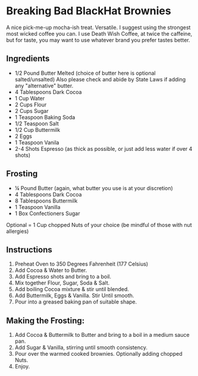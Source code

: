 # Breaking Bad BlackHat Brownies

A nice pick-me-up mocha-ish treat. Versatile. I suggest using the
strongest most wicked coffee you can. I use Death Wish Coffee, at twice
the caffeine, but for taste, you may want to use whatever brand you
prefer tastes better.

## Ingredients

-   1/2 Pound Butter Melted (choice of butter here is optional
    salted/unsalted) Also please check and abide by State Laws if adding
    any "alternative" butter.
-   4 Tablespoons Dark Cocoa
-   1 Cup Water
-   2 Cups Flour
-   2 Cups Sugar
-   1 Teaspoon Baking Soda
-   1/2 Teaspoon Salt
-   1/2 Cup Buttermilk
-   2 Eggs
-   1 Teaspoon Vanila
-   2-4 Shots Espresso (as thick as possible, or just add less water if
    over 4 shots)

## Frosting

-   ¼ Pound Butter (again, what butter you use is at your discretion)
-   4 Tablespoons Dark Cocoa
-   8 Tablespoons Buttermilk
-   1 Teaspoon Vanilla
-   1 Box Confectioners Sugar

Optional = 1 Cup chopped Nuts of your choice (be mindful of those with
nut allergies)

## Instructions

1.  Preheat Oven to 350 Degrees Fahrenheit (177 Celsius)
2.  Add Cocoa & Water to Butter.
3.  Add Espresso shots and bring to a boil.
4.  Mix together Flour, Sugar, Soda & Salt.
5.  Add boiling Cocoa mixture & stir until blended.
6.  Add Buttermilk, Eggs & Vanilla. Stir Until smooth.
7.  Pour into a greased baking pan of suitable shape.

## Making the Frosting:

1.  Add Cocoa & Buttermilk to Butter and bring to a boil in a medium
    sauce pan.
2.  Add Sugar & Vanilla, stirring until smooth consistency.
3.  Pour over the warmed cooked brownies. Optionally adding chopped
    Nuts.
4.  Enjoy.
